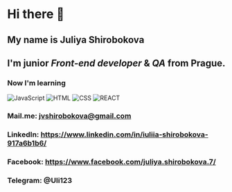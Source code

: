# Hi there 👋 
## My name is **Juliya Shirobokova**
## I'm junior *Front-end developer* & *QA* from Prague.
### Now I'm learning 
![JavaScript](https://img.shields.io/badge/-JavaScript-090909?style-for-the-badge&logo-JavaScript)
![HTML](https://img.shields.io/badge/-HTML-090909?style-for-the-badge&logo-html5)
![CSS](https://img.shields.io/badge/-CSS-090909?style-for-the-badge&logo-css3)
![REACT](https://img.shields.io/badge/-REACT-090909?style-for-the-badge&logo-react)
### Mail.me: jvshirobokova@gmail.com
### LinkedIn: https://www.linkedin.com/in/iuliia-shirobokova-917a6b1b6/
### Facebook: https://www.facebook.com/juliya.shirobokova.7/
### Telegram: @Uli123
<!--
**JuliyaShi/JuliyaShi** is a ✨ _special_ ✨ repository because its `README.md` (this file) appears on your GitHub profile.

Here are some ideas to get you started:

- 🔭 I’m currently working on ...
- 🌱 I’m currently learning ...
- 👯 I’m looking to collaborate on ...
- 🤔 I’m looking for help with ...
- 💬 Ask me about ...
- 📫 How to reach me: ...
- 😄 Pronouns: ...
- ⚡ Fun fact: ...
-->
